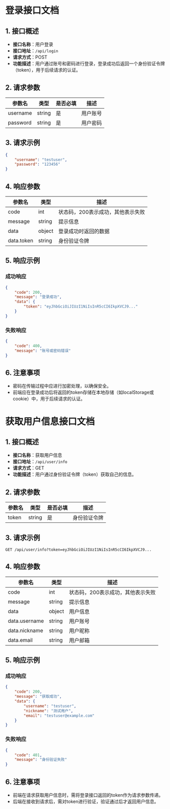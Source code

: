 # 登录接口文档

## 1. 接口概述

- **接口名称**：用户登录
- **接口地址**：`/api/login` 
- **请求方式**：POST
- **功能描述**：用户通过账号和密码进行登录，登录成功后返回一个身份验证令牌（token），用于后续请求的认证。

## 2. 请求参数

| 参数名   | 类型   | 是否必填 | 描述     |
| -------- | ------ | -------- | -------- |
| username | string | 是       | 用户账号 |
| password | string | 是       | 用户密码 |

## 3. 请求示例

```json
{
    "username": "testuser",
    "password": "123456"
}
```

## 4. 响应参数

| 参数名     | 类型   | 描述                              |
| ---------- | ------ | --------------------------------- |
| code       | int    | 状态码，200表示成功，其他表示失败 |
| message    | string | 提示信息                          |
| data       | object | 登录成功时返回的数据              |
| data.token | string | 身份验证令牌                      |

## 5. 响应示例

### 成功响应

```json
{
    "code": 200,
    "message": "登录成功",
    "data": {
        "token": "eyJhbGciOiJIUzI1NiIsInR5cCI6IkpXVCJ9..."
    }
}
```

### 失败响应

```json
{
    "code": 400,
    "message": "账号或密码错误"
}
```

## 6. 注意事项

- 密码在传输过程中应进行加密处理，以确保安全。
- 前端应在登录成功后将返回的token存储在本地存储（如localStorage或cookie）中，用于后续请求的认证。

# 获取用户信息接口文档

## 1. 接口概述

- **接口名称**：获取用户信息
- **接口地址**：`/api/user/info`
- **请求方式**：GET
- **功能描述**：用户通过身份验证令牌（token）获取自己的信息。

## 2. 请求参数

| 参数名 | 类型   | 是否必填 | 描述         |
| ------ | ------ | -------- | ------------ |
| token  | string | 是       | 身份验证令牌 |

## 3. 请求示例

```
GET /api/user/info?token=eyJhbGciOiJIUzI1NiIsInR5cCI6IkpXVCJ9...
```

## 4. 响应参数

| 参数名        | 类型   | 描述                              |
| ------------- | ------ | --------------------------------- |
| code          | int    | 状态码，200表示成功，其他表示失败 |
| message       | string | 提示信息                          |
| data          | object | 用户信息                          |
| data.username | string | 用户账号                          |
| data.nickname | string | 用户昵称                          |
| data.email    | string | 用户邮箱                          |

## 5. 响应示例

### 成功响应

```json
{
    "code": 200,
    "message": "获取成功",
    "data": {
        "username": "testuser",
        "nickname": "测试用户",
        "email": "testuser@example.com"
    }
}
```

### 失败响应

```json
{
    "code": 401,
    "message": "身份验证失败"
}
```

## 6. 注意事项

- 前端在请求获取用户信息时，需将登录接口返回的token作为请求参数传递。
- 后端在接收到请求后，需对token进行验证，验证通过后才返回用户信息。